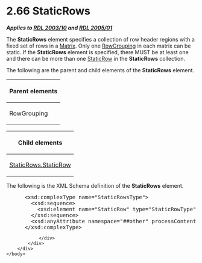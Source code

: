 <html dir="LTR" xmlns:mshelp="http://msdn.microsoft.com/mshelp" xmlns:ddue="http://ddue.schemas.microsoft.com/authoring/2003/5" xmlns:xlink="http://www.w3.org/1999/xlink" xmlns:tool="http://www.microsoft.com/tooltip">
    <head>
        <meta http-equiv="Content-Type" content="text/html; CHARSET=utf-8"></meta>
        <meta name="save" content="history"></meta>
        <title>2.66 StaticRows</title>
        <xml>
            <mshelp:toctitle title="2.66 StaticRows"></mshelp:toctitle>
            <mshelp:rltitle title="[MS-RDL]: StaticRows"></mshelp:rltitle>
            <mshelp:keyword index="A" term="a50ee3f0-35fd-4634-b6c9-87f31c8eb515"></mshelp:keyword>
            <mshelp:attr name="DCSext.ContentType" value="open specification"></mshelp:attr>
            <mshelp:attr name="AssetID" value="a50ee3f0-35fd-4634-b6c9-87f31c8eb515"></mshelp:attr>
            <mshelp:attr name="TopicType" value="kbRef"></mshelp:attr>
            <mshelp:attr name="DCSext.Title" value="[MS-RDL]: StaticRows" />
        </xml>
    </head>
    <body>
        <div id="header">
            <h1 class="heading">2.66 StaticRows</h1>
        </div>
        <div id="mainSection">
            <div id="mainBody">
                <div id="allHistory" class="saveHistory"></div>
                <div id="sectionSection0" class="section" name="collapseableSection">
                    

<p><b><i>Applies to </i></b><a href="a7e2ad00-07c8-4f6d-80ab-3ad55df7b233.md"><b><i>RDL 2003/10</i></b></a><b>
<i>and </i></b><a href="3ebe2912-4958-4832-b391-cad1f5e13338.md"><b><i>RDL 2005/01</i></b></a></p>

<p>The <b>StaticRows</b> element specifies a collection of row
header regions with a fixed set of rows in a <a href="25419c0a-c7c6-43d7-8ca5-1af842666dcb.md">Matrix</a>. Only one <a href="b5d38fa6-6490-4b26-8e9d-dcd9571a6378.md">RowGrouping</a> in each matrix
can be static. If the <b>StaticRows</b> element is specified, there MUST be at
least one and there can be more than one <a href="fd25643a-c196-4329-8f6f-35ebf919d94e.md">StaticRow</a> in the <b>StaticRows</b>
collection.</p>

<p>The following are the parent and child elements of the <b>StaticRows</b>
element.</p>

<table>
 <thead>
  <tr>
   <th>
   <p>Parent elements</p>
   </th>
  </tr>
 </thead>
 <tr>
  <td>
  <p>RowGrouping</p>
  </td>
 </tr>
</table>

<p> </p>

<table>
 <thead>
  <tr>
   <th>
   <p>Child elements</p>
   </th>
  </tr>
 </thead>
 <tr>
  <td>
  <p><a href="0a9b4a8f-c3d9-4158-a070-c9b444a3f9cc.md">StaticRows.StaticRow</a></p>
  </td>
 </tr>
</table>

<p>The following is the XML Schema definition of the <b>StaticRows</b>
element.</p>

<dl>
<dd>
<div><pre> &lt;xsd:complexType name=&quot;StaticRowsType&quot;&gt;
   &lt;xsd:sequence&gt;
     &lt;xsd:element name=&quot;StaticRow&quot; type=&quot;StaticRowType&quot; maxOccurs=&quot;unbounded&quot; /&gt;
   &lt;/xsd:sequence&gt;
   &lt;xsd:anyAttribute namespace=&quot;##other&quot; processContents=&quot;skip&quot; /&gt;
 &lt;/xsd:complexType&gt;
</pre></div>
</dd></dl>


                </div>
            </div>
        </div>
    </body>
</html>